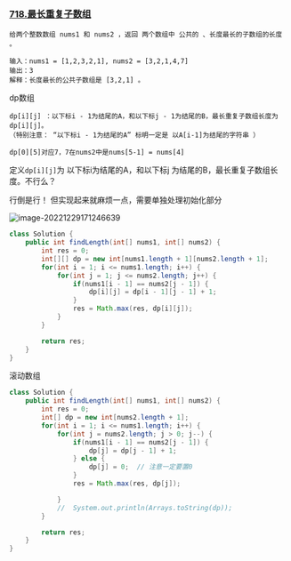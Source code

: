 ### [718.最长重复子数组](https://leetcode.cn/problems/maximum-length-of-repeated-subarray/description/)

```
给两个整数数组 nums1 和 nums2 ，返回 两个数组中 公共的 、长度最长的子数组的长度 。

输入：nums1 = [1,2,3,2,1], nums2 = [3,2,1,4,7]
输出：3
解释：长度最长的公共子数组是 [3,2,1] 。
```



dp数组

```
dp[i][j] ：以下标i - 1为结尾的A，和以下标j - 1为结尾的B，最长重复子数组长度为dp[i][j]。 
（特别注意： “以下标i - 1为结尾的A” 标明一定是 以A[i-1]为结尾的字符串 ）

dp[0][5]对应7，7在nums2中是nums[5-1] = nums[4]
```

定义`dp[i][j]`为 以下标i为结尾的A，和以下标j 为结尾的B，最长重复子数组长度。不行么？

行倒是行！ 但实现起来就麻烦一点，需要单独处理初始化部分

![image-20221229171246639](https://cdn.jsdelivr.net/gh/iamk123/typora@main/uPic/2023/05/11/22193516838147751683814775530sDft8r-17124616723051661672305166836EFLQqv-image-20221229171246639.png)

```java
class Solution {
    public int findLength(int[] nums1, int[] nums2) {
        int res = 0;
        int[][] dp = new int[nums1.length + 1][nums2.length + 1];
        for(int i = 1; i <= nums1.length; i++) {
            for(int j = 1; j <= nums2.length; j++) {
                if(nums1[i - 1] == nums2[j - 1]) {
                    dp[i][j] = dp[i - 1][j - 1] + 1;
                }
                res = Math.max(res, dp[i][j]);
            }
        }

        return res;
    }
}
```

滚动数组

```java
class Solution {
    public int findLength(int[] nums1, int[] nums2) {
        int res = 0;
        int[] dp = new int[nums2.length + 1];
        for(int i = 1; i <= nums1.length; i++) {
            for(int j = nums2.length; j > 0; j--) {
                if(nums1[i - 1] == nums2[j - 1]) {
                    dp[j] = dp[j - 1] + 1;
                } else {
                    dp[j] = 0;	// 注意一定要置0
                }
                res = Math.max(res, dp[j]);

            }
            //  System.out.println(Arrays.toString(dp));
        }

        return res;
    }
}
```

